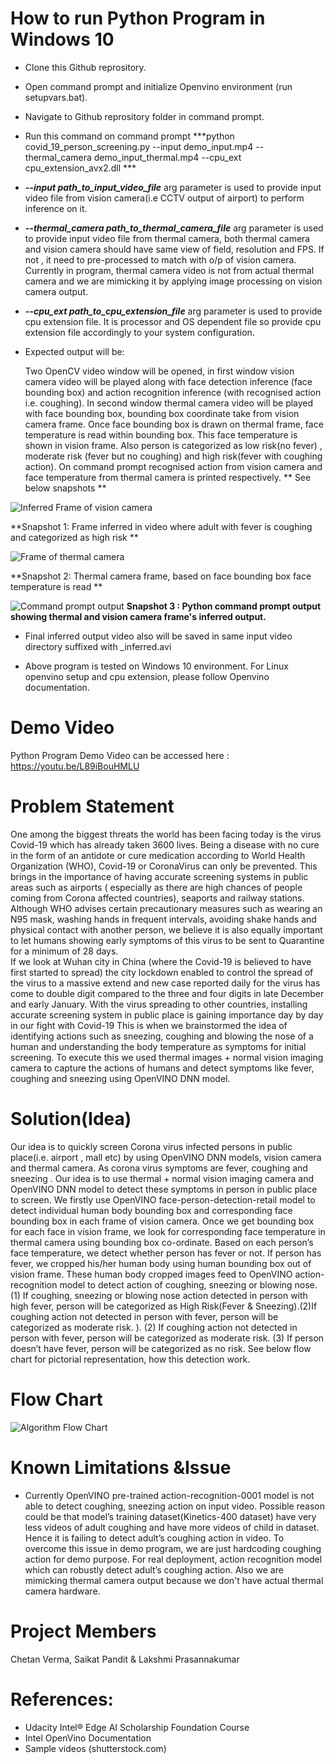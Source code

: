 # How to run Python Program in Windows 10

 - Clone this Github reprository.
 - Open command prompt and initialize Openvino environment (run
   setupvars.bat).
 - Navigate to Github reprository folder in command prompt.
  - Run this command on command prompt ***python covid_19_person_screening.py --input demo_input.mp4  --thermal_camera demo_input_thermal.mp4  --cpu_ext cpu_extension_avx2.dll ***
 - ***--input path_to_input_video_file*** arg parameter is used to provide input video file from vision camera(i.e CCTV output of  airport) to perform inference on it.
 - ***--thermal_camera path_to_thermal_camera_file*** arg parameter is used to provide input video file from thermal camera, both thermal camera  and vision camera should have same view of field, resolution and FPS. If not , it need to pre-processed to match with o/p of vision camera.  Currently in program, thermal camera video is not from actual thermal camera and we are mimicking it by applying image processing on vision camera output.   
 - ***--cpu_ext path_to_cpu_extension_file*** arg parameter is used to provide cpu extension file. It is processor and OS dependent file so provide cpu extension file accordingly to your system configuration. 
 - Expected output will be:

   Two OpenCV video window will be opened, in first window vision camera video will be played along with face detection inference (face bounding box) and action recognition inference (with recognised action i.e. coughing). In second window thermal camera video will be played with face bounding box, bounding box coordinate take from vision camera frame. Once face bounding box is drawn on thermal frame, face temperature is read within bounding box. This face temperature is shown in vision frame. Also person is categorized as low risk(no fever) , moderate risk (fever but no coughing) and high risk(fever with coughing action). 
On command prompt recognised action from vision camera and face temperature from thermal camera is printed respectively. ** See  below snapshots **

![Inferred Frame of vision camera](https://github.com/chetancyber24/OpenVINO_COVID_19_Person_Screening/blob/master/output_screenshot/screenshot2.jpg)

 **Snapshot 1: Frame inferred in video where adult with fever is coughing and categorized as high risk **

![Frame of thermal camera](https://github.com/chetancyber24/OpenVINO_COVID_19_Person_Screening/blob/master/output_screenshot/screenshot3.jpg)

 **Snapshot 2: Thermal camera frame, based on face bounding box face temperature is read  **

![Command prompt output](https://github.com/chetancyber24/OpenVINO_COVID_19_Person_Screening/blob/master/output_screenshot/screenshot1.jpg)
 **Snapshot 3 : Python command prompt output showing thermal and vision camera frame's inferred output.**

 - Final inferred output video also will be saved in same input video directory suffixed with _inferred.avi

 - Above program is tested on Windows 10 environment. For Linux openvino
   setup  and cpu extension, please follow Openvino documentation.




# Demo Video
Python Program Demo Video can be accessed here : https://youtu.be/L89iBouHMLU

 


# Problem Statement

One among the biggest threats the world has been facing today is the virus Covid-19 which has already taken 3600 lives. Being a disease with no cure in the form of an antidote or cure medication according to World Health Organization (WHO), Covid-19 or CoronaVirus can only be prevented. This brings in the importance of having accurate screening systems in public areas such as airports ( especially as there are high chances of people coming from Corona affected countries), seaports and railway stations. 
Although WHO advises certain precautionary measures such as wearing an N95 mask, washing hands in frequent intervals, avoiding shake hands and physical contact with another person, we believe it is also equally important to let humans showing early symptoms of this virus to be sent to Quarantine for a minimum of 28 days.  
If we look at Wuhan city in China (where the Covid-19 is believed to have first started to spread) the city lockdown enabled to control the spread of the virus to a massive extend and new case reported daily for the virus has come to double digit compared to the three and four digits in late December and early January. 
With the virus spreading to other countries, installing accurate screening system in public place is gaining importance day by day in our fight with Covid-19
This is when we brainstormed the idea of identifying actions such as sneezing, coughing and blowing the nose of a human and understanding the body temperature as symptoms for initial screening.
To execute this we used thermal images + normal vision imaging camera to capture the actions of humans and detect symptoms like fever, coughing and sneezing using OpenVINO DNN model.




# Solution(Idea)

Our idea is to quickly screen Corona virus infected persons in public place(i.e. airport , mall etc) by using OpenVINO DNN models, vision camera and thermal camera. As corona virus symptoms are fever, coughing and sneezing . Our idea is to use thermal + normal vision imaging camera and OpenVINO DNN model  to detect these symptoms in person in public place to screen. We firstly use OpenVINO face-person-detection-retail model to detect individual human body bounding box and corresponding face bounding box in each frame of vision camera. Once we get bounding box for each face in vision frame, we look for corresponding face temperature in thermal camera using bounding box co-ordinate. Based on each person’s face temperature, we detect whether person has fever or not. If person has fever, we cropped his/her human body using human bounding box out of vision frame. These human body cropped images feed to OpenVINO action-recognition model to detect action of coughing, sneezing or blowing nose. (1) If coughing, sneezing or blowing nose action detected in person with high fever, person will be categorized as High Risk(Fever & Sneezing).(2)If coughing action not detected in person with fever, person will be categorized as moderate risk. ). (2) If coughing action not detected in person with fever, person will be categorized as moderate risk. (3) If person doesn’t have fever, person will be categorized as no risk.
 See below flow chart for pictorial representation, how this detection work.




# Flow Chart
![Algorithm Flow Chart](https://github.com/chetancyber24/OpenVINO_COVID_19_Person_Screening/blob/master/output_screenshot/flow_chart.jpg)







# Known Limitations &Issue

 -  Currently OpenVINO pre-trained action-recognition-0001 model is not able to detect coughing, sneezing action on input video. Possible reason could be that model’s training dataset(Kinetics-400 dataset) have very less videos of adult coughing and have more videos of child in dataset. Hence it is failing to detect adult’s coughing action in video. To overcome this issue in demo program, we are just hardcoding coughing action for demo purpose. For real deployment, action recognition model which can robustly detect adult’s coughing action. Also we are mimicking thermal camera output because we don't have actual thermal camera hardware.
  




# Project Members
Chetan Verma, Saikat Pandit & Lakshmi Prasannakumar 

# References:

 - Udacity Intel® Edge AI Scholarship Foundation Course
 - Intel OpenVino Documentation
 - Sample videos (shutterstock.com)




